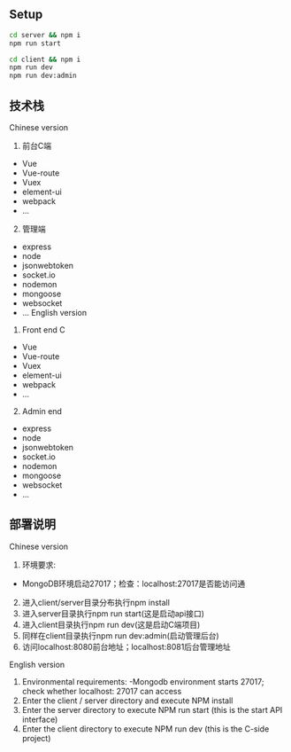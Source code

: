 
## Setup
```bash
cd server && npm i
npm run start

cd client && npm i
npm run dev
npm run dev:admin
```


## 技术栈
Chinese version
1. 前台C端
  - Vue
  - Vue-route
  - Vuex
  - element-ui
  - webpack
  - ...
2. 管理端
  - express
  - node
  - jsonwebtoken
  - socket.io
  - nodemon
  - mongoose
  - websocket
  - ...
English version
1. Front end C
  - Vue
  - Vue-route
  - Vuex
  - element-ui
  - webpack
  - ...

  2. Admin end
  - express
  - node
  - jsonwebtoken
  - socket.io
  - nodemon
  - mongoose
  - websocket
  - ...
## 部署说明
Chinese version
1. 环境要求: 
  - MongoDB环境启动27017；检查：localhost:27017是否能访问通
2. 进入client/server目录分布执行npm install
3. 进入server目录执行npm run start(这是启动api接口)
4. 进入client目录执行npm run dev(这是启动C端项目)
5. 同样在client目录执行npm run dev:admin(启动管理后台)
6. 访问localhost:8080前台地址；localhost:8081后台管理地址

English version
1. Environmental requirements:
-Mongodb environment starts 27017; check whether localhost: 27017 can access 
2. Enter the client / server directory and execute NPM install
3. Enter the server directory to execute NPM run start (this is the start API interface)
4. Enter the client directory to execute NPM run dev (this is the C-side project)